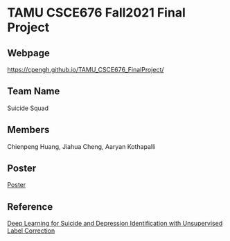 # TAMU CSCE676 Fall2021 Final Project

## Webpage
https://cpengh.github.io/TAMU_CSCE676_FinalProject/

## Team Name
Suicide Squad

## Members
Chienpeng Huang, Jiahua Cheng, Aaryan Kothapalli

## Poster
[Poster](https://github.com/CPengH/TAMU_CSCE676_FinalProject/blob/main/Poster.pdf)

## Reference
[Deep Learning for Suicide and Depression Identification with Unsupervised Label Correction](https://github.com/ayaanzhaque/SDCNL)
